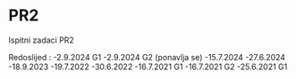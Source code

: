 # PR2
Ispitni zadaci PR2

Redoslijed :
-2.9.2024 G1
-2.9.2024 G2 (ponavlja se)
-15.7.2024 
-27.6.2024
-18.9.2023
-19.7.2022
-30.6.2022
-16.7.2021 G1
-16.7.2021 G2
-25.6.2021 G1
